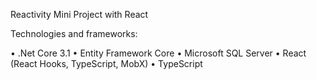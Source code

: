 Reactivity Mini Project with React

Technologies and frameworks:

•	.Net Core 3.1
•	Entity Framework Core
•	Microsoft SQL Server
•   React (React Hooks, TypeScript, MobX)
•   TypeScript
